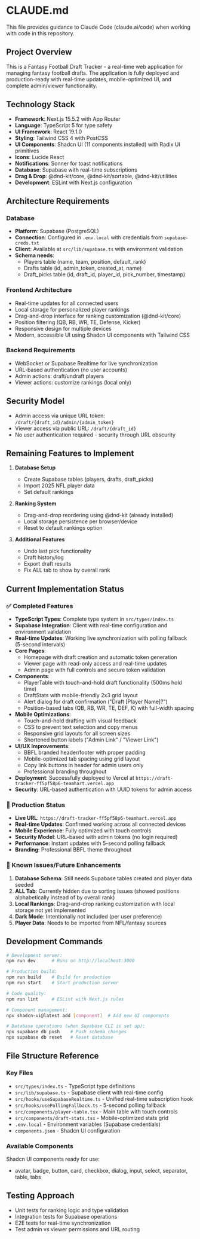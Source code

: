 # CLAUDE.md

This file provides guidance to Claude Code (claude.ai/code) when working with code in this repository.

## Project Overview

This is a Fantasy Football Draft Tracker - a real-time web application for managing fantasy football drafts. The application is fully deployed and production-ready with real-time updates, mobile-optimized UI, and complete admin/viewer functionality.

## Technology Stack
- **Framework**: Next.js 15.5.2 with App Router
- **Language**: TypeScript 5 for type safety
- **UI Framework**: React 19.1.0
- **Styling**: Tailwind CSS 4 with PostCSS
- **UI Components**: Shadcn UI (11 components installed) with Radix UI primitives
- **Icons**: Lucide React
- **Notifications**: Sonner for toast notifications
- **Database**: Supabase with real-time subscriptions
- **Drag & Drop**: @dnd-kit/core, @dnd-kit/sortable, @dnd-kit/utilities
- **Development**: ESLint with Next.js configuration

## Architecture Requirements

### Database
- **Platform**: Supabase (PostgreSQL)
- **Connection**: Configured in `.env.local` with credentials from `supabase-creds.txt`
- **Client**: Available at `src/lib/supabase.ts` with environment validation
- **Schema needs**: 
  - Players table (name, team, position, default_rank)
  - Drafts table (id, admin_token, created_at, name)
  - Draft_picks table (id, draft_id, player_id, pick_number, timestamp)

### Frontend Architecture
- Real-time updates for all connected users
- Local storage for personalized player rankings
- Drag-and-drop interface for ranking customization (@dnd-kit/core)
- Position filtering (QB, RB, WR, TE, Defense, Kicker)
- Responsive design for multiple devices
- Modern, accessible UI using Shadcn UI components with Tailwind CSS

### Backend Requirements
- WebSocket or Supabase Realtime for live synchronization
- URL-based authentication (no user accounts)
- Admin actions: draft/undraft players
- Viewer actions: customize rankings (local only)

## Security Model
- Admin access via unique URL token: `/draft/{draft_id}/admin/{admin_token}`
- Viewer access via public URL: `/draft/{draft_id}`
- No user authentication required - security through URL obscurity

## Remaining Features to Implement

1. **Database Setup**
   - Create Supabase tables (players, drafts, draft_picks)
   - Import 2025 NFL player data
   - Set default rankings

2. **Ranking System**
   - Drag-and-drop reordering using @dnd-kit (already installed)
   - Local storage persistence per browser/device
   - Reset to default rankings option

3. **Additional Features**
   - Undo last pick functionality
   - Draft history/log
   - Export draft results
   - Fix ALL tab to show by overall rank

## Current Implementation Status

### ✅ Completed Features
- **TypeScript Types**: Complete type system in `src/types/index.ts`
- **Supabase Integration**: Client with real-time configuration and environment validation
- **Real-time Updates**: Working live synchronization with polling fallback (5-second intervals)
- **Core Pages**: 
  - Homepage with draft creation and automatic token generation
  - Viewer page with read-only access and real-time updates
  - Admin page with full controls and secure token validation
- **Components**:
  - PlayerTable with touch-and-hold draft functionality (500ms hold time)
  - DraftStats with mobile-friendly 2x3 grid layout
  - Alert dialog for draft confirmation ("Draft [Player Name]?")
  - Position-based tabs (QB, RB, WR, TE, DEF, K) with full-width spacing
- **Mobile Optimizations**:
  - Touch-and-hold drafting with visual feedback
  - CSS to prevent text selection and copy menus
  - Responsive grid layouts for all screen sizes
  - Shortened button labels ("Admin Link" / "Viewer Link")
- **UI/UX Improvements**:
  - BBFL branded header/footer with proper padding
  - Mobile-optimized tab spacing using grid layout
  - Copy link buttons in header for admin users only
  - Professional branding throughout
- **Deployment**: Successfully deployed to Vercel at `https://draft-tracker-ff5pf58p6-teamhart.vercel.app`
- **Security**: URL-based authentication with UUID tokens for admin access

### 🚀 Production Status
- **Live URL**: `https://draft-tracker-ff5pf58p6-teamhart.vercel.app`
- **Real-time Updates**: Confirmed working across all connected devices
- **Mobile Experience**: Fully optimized with touch controls
- **Security Model**: URL-based with admin tokens (no login required)
- **Performance**: Instant updates with 5-second polling fallback
- **Branding**: Professional BBFL theme throughout

### 📝 Known Issues/Future Enhancements
1. **Database Schema**: Still needs Supabase tables created and player data seeded
2. **ALL Tab**: Currently hidden due to sorting issues (showed positions alphabetically instead of by overall rank)
3. **Local Rankings**: Drag-and-drop ranking customization with local storage not yet implemented
4. **Dark Mode**: Intentionally not included (per user preference)
5. **Player Data**: Needs to be imported from NFL/fantasy sources

## Development Commands

```bash
# Development server:
npm run dev      # Runs on http://localhost:3000

# Production build:
npm run build    # Build for production
npm run start    # Start production server

# Code quality:
npm run lint     # ESLint with Next.js rules

# Component management:
npx shadcn-ui@latest add [component]  # Add new UI components

# Database operations (when Supabase CLI is set up):
npx supabase db push    # Push schema changes
npx supabase db reset   # Reset database
```

## File Structure Reference

### Key Files
- `src/types/index.ts` - TypeScript type definitions
- `src/lib/supabase.ts` - Supabase client with real-time config
- `src/hooks/useSupabaseRealtime.ts` - Unified real-time subscription hook
- `src/hooks/usePollingFallback.ts` - 5-second polling fallback
- `src/components/player-table.tsx` - Main table with touch controls
- `src/components/draft-stats.tsx` - Mobile-optimized stats grid
- `.env.local` - Environment variables (Supabase credentials)
- `components.json` - Shadcn UI configuration

### Available Components
Shadcn UI components ready for use:
- avatar, badge, button, card, checkbox, dialog, input, select, separator, table, tabs

## Testing Approach
- Unit tests for ranking logic and type validation
- Integration tests for Supabase operations
- E2E tests for real-time synchronization
- Test admin vs viewer permissions and URL routing